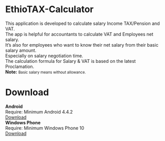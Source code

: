 # EthioTAX-Calculator
This application is developed to calculate salary Income TAX/Pension and VAT.<br>
The app is helpful for accountants to calculate VAT and Employees net salary.<br>
It’s also for employees who want to know their net salary from their basic salary amount.<br>
Especially on salary negotiation time.<br>
The calculation formula for Salary & VAT is based on the latest Proclamation.<br>
<strong>Note:</strong> <small>Basic salary means without allowance.</small>
# Download
<strong>Android</strong><br>
Require: Minimum Android 4.4.2<br>
<a href="https://raw.githubusercontent.com/ethioapps/ethiotax-calculator/master/apps/android/EthioTAX_Calculator_v1.0.1.apk">Download</a><br>
<strong>Windows Phone</strong><br>
Require: Minimum Windows Phone 10<br>
<a href="https://raw.githubusercontent.com/ethioapps/ethiotax-calculator/master/apps/windows_phone/EthioTAX_Calculator.Windows10_v1.0.1._x86.appx">Download</a>


